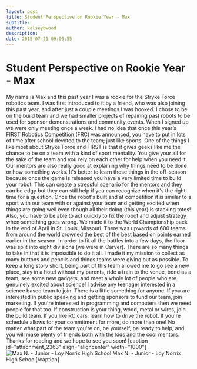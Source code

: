 ```yaml
---
layout: post
title: Student Perspective on Rookie Year - Max
subtitle:
author: kelseybwood
description:
date: 2015-07-21 09:00:55
---
```


# Student Perspective on Rookie Year - Max

My name is Max and this past year I was a rookie for the Stryke Force robotics team. I was first introduced to it by a friend, who was also joining this past year, and after just a couple meetings I was hooked. I chose to be on the build team and we had smaller projects of repairing past robots to be used for sponsor demonstrations and community events. When I signed up we were only meeting once a week. I had no idea that once this year’s FIRST Robotics Competition (FRC) was announced, you have to put in lots of time after school devoted to the team; just like sports. One of the things I like most about Stryke Force and FIRST is that it gives geeks like me the chance to be on a team with a kind of sport mentality. You give your all for the sake of the team and you rely on each other for help when you need it. Our mentors are also really good at explaining why things need to be done or how something works. It's better to learn those things in the off-season because once the game is released you have a very limited time to build your robot. This can create a stressful scenario for the mentors and they can be edgy but they can still help if you can recognize when it's the right time for a question. Once the robot's built and at competition it is similar to a sport with our team with or against your team and getting excited when things are going well even though all their doing (this year) is stacking totes! Also, you have to be able to act quickly to fix the robot and adjust strategy when something goes wrong. We made it to the World Championship back in the end of April in St. Louis, Missouri. There was upwards of 600 teams from around the world crowned the best of the best based on points earned earlier in the season. In order to fit all the battles into a few days, the floor was split into eight divisions (we were in Carver). There are so many things to take in that it is impossible to do it all. I made it my mission to collect as many buttons and pencils and things teams were giving out as possible. To keep a long story short, being part of this team allowed me to go see a new place, stay in a hotel without my parents, ride a train to the venue, bond as a team, see some new gadgets, and meet a whole lot of people who are genuinely excited about science! I advise any teenager interested in a science based team to join. There is a little something for anyone. If you are interested in public speaking and getting sponsors to fund our team, join marketing. If you're interested in programming and computers then we need people for that too. If construction is your thing, wood, metal or wires, join the build team. If you like RC cars, learn how to drive the robot. If you're schedule allows for your commitment for more, do more than one! No matter what part of the team you're on, be yourself, be ready to help, and you will make plenty of friends both with the kids and the cool mentors. Thanks for reading and we hope to see you soon! [caption id="attachment_2363" align="aligncenter" width="1000"]![Max N. - Junior - Loy Norrix High School](/wp-content/uploads/2015/07/IMG_20150706_133034-1024x1024.jpg) Max N. - Junior - Loy Norrix High School[/caption]
